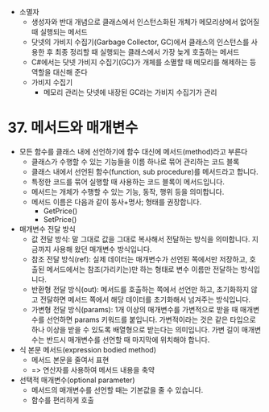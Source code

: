 - 소멸자
	- 생성자와 반대 개념으로 클래스에서 인스턴스화된 개체가 메모리상에서 없어질 때 실행되는 메서드
	- 닷넷의 가비지 수집기(Garbage Collector, GC)에서 클래스의 인스턴스를 사용한 후 최종 정리할 때 실행되는 클래스에서 가장 늦게 호출하는 메서드
	- C#에서는 닷넷 가비지 수집기(GC)가 개체를 소멸할 때 메모리를 해제하는 등 역할을 대신해 준다
	- 가비지 수집기
		- 메모리 관리는 닷넷에 내장된 GC라는 가비지 수집기가 관리

# 37. 메서드와 매개변수

- 모든 함수를 클래스 내에 선언하기에 함수 대신에 메서드(method)라고 부른다
	- 클래스가 수행할 수 있는 기능들을 이름 하나로 묶어 관리하는 코드 블록
	- 클래스 내에서 선언된 함수(function, sub procedure)를 메서드라고 합니다.
	- 특정한 코드를 묶어 실행할 때 사용하는 코드 블록이 메서드입니다.
	- 메서드는 개체가 수행할 수 있는 기능, 동작, 행위 등을 의미합니다.
	- 메서드 이름은 다음과 같이 동사+명사; 형태를 권장합니다.
		- GetPrice()
		- SetPrice()
- 매개변수 전달 방식
	- 값 전달 방식: 말 그대로 값을 그대로 복사해서 전달하는 방식을 의미합니다. 지금까지 사용해 왔던 매개변수 방식입니다.
	- 참조 전달 방식(ref): 실제 데이터는 매개변수가 선언된 쪽에서만 저장하고, 호출된 메서드에서는 참조(가리키는)만 하는 형태로 변수 이름만 전달하는 방식입니다.
	- 반환형 전달 방식(out): 메서드를 호출하는 쪽에서 선언만 하고, 초기화하지 않고 전달하면 메서드 쪽에서 해당 데이터를 초기화해서 넘겨주는 방식입니다.
	- 가변형 전달 방식(params): 1개 이상의 매개변수를 가변적으로 받을 때 매개변수를 선언하면 params 키워드를 붙입니다. 가변적이라는 것은 같은 타입으로 하나 이상을 받을 수 있도록 배열형으로 받는다는 의미입니다. 가변 길이 매개변수는 반드시 매개변수를 선언할 때 마지막에 위치해야 합니다.
- 식 본문 메서드(expression bodied method)
	- 메서드 본문을 줄여서 표현
	- => 연산자를 사용하여 메서드 내용을 축약
- 선택적 매개변수(optional parameter)
	- 메서드의 매개변수를 선언할 때는 기본값을 줄 수 있습니다.
	- 함수를 편리하게 호출


